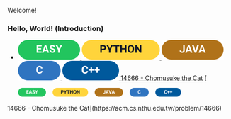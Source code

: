 Welcome!

### Hello, World! (Introduction)
- [![EASY](Miscellaneous/Badges/Easy.svg)    ![PYTHON](Miscellaneous/Badges/Python.svg) ![JAVA](Miscellaneous/Badges/Java.svg) ![C](Miscellaneous/Badges/C.svg) ![CPP](Miscellaneous/Badges/CPP.svg) 14666 - Chomusuke the Cat](https://acm.cs.nthu.edu.tw/problem/14666)
[<p>
  <img src="Miscellaneous/Badges/Easy.svg"   alt="EASY"   height="20" />
  &ensp;
  <img src="Miscellaneous/Badges/Python.svg" alt="PYTHON" height="20" />
  &ensp;
  <img src="Miscellaneous/Badges/Java.svg"   alt="JAVA"   height="20" />
  &ensp;
  <img src="Miscellaneous/Badges/C.svg"      alt="C"      height="20" />
  &ensp;
  <img src="Miscellaneous/Badges/CPP.svg"    alt="C++"    height="20" />
  &ensp;
</p>14666 - Chomusuke the Cat](https://acm.cs.nthu.edu.tw/problem/14666)